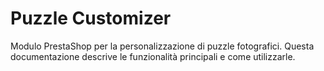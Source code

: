 # Puzzle Customizer

Modulo PrestaShop per la personalizzazione di puzzle fotografici. Questa documentazione descrive le funzionalità principali e come utilizzarle.

